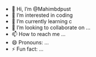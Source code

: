 - 👋 Hi, I’m @Mahimbdpust
- 👀 I’m interested in coding
- 🌱 I’m currently learning c
- 💞️ I’m looking to collaborate on ...
- 📫 How to reach me ...
- 😄 Pronouns: ...
- ⚡ Fun fact: ...

<!---
Mahimbdpust/Mahimbdpust is a ✨ special ✨ repository because its `README.md` (this file) appears on your GitHub profile.
You can click the Preview link to take a look at your changes.
--->
